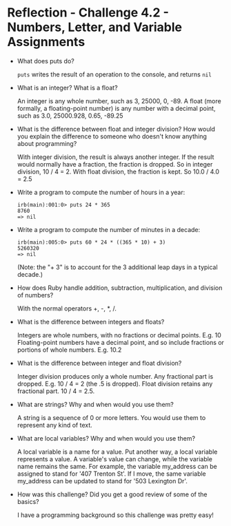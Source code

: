 # Reflection - Challenge 4.2 - Numbers, Letter, and Variable Assignments

* What does puts do?

  `puts` writes the result of an operation to the console, and returns `nil`

* What is an integer? What is a float?

  An integer is any whole number, such as 3, 25000, 0, -89.
  A float (more formally, a floating-point number) is any number with a decimal point, such as 3.0, 25000.928, 0.65, -89.25

* What is the difference between float and integer division? How would you explain the difference to someone who doesn't know anything about programming?

  With integer division, the result is always another integer.  If the result would normally have a fraction, the fraction is dropped.  So in integer division, 10 / 4 = 2.
  With float division, the fraction is kept.  So 10.0 / 4.0 = 2.5


* Write a program to compute the number of hours in a year:

	```
	irb(main):001:0> puts 24 * 365
	8760
	=> nil
	```


* Write a program to compute the number of minutes in a decade:

	```
	irb(main):005:0> puts 60 * 24 * ((365 * 10) + 3)
	5260320
	=> nil
	```
	(Note: the "+ 3" is to account for the 3 additional leap days in a typical decade.)

* How does Ruby handle addition, subtraction, multiplication, and division of numbers?

	With the normal operators +, -, *, /.

* What is the difference between integers and floats?

	Integers are whole numbers, with no fractions or decimal points.  E.g. 10
	Floating-point numbers have a decimal point, and so include fractions or portions of whole numbers.  E.g. 10.2

* What is the difference between integer and float division?

	Integer division produces only a whole number.  Any fractional part is dropped.  E.g. 10 / 4 = 2 (the .5 is dropped).
	Float division retains any fractional part.  10 / 4 = 2.5.

* What are strings? Why and when would you use them?

	A string is a sequence of 0 or more letters.  You would use them to represent any kind of text.

* What are local variables? Why and when would you use them?

	A local variable is a name for a value.  Put another way, a local variable represents a value.
	A variable's value can change, while the variable name remains the same.
	For example, the variable my_address can be assigned to stand for '407 Trenton St'.
	If I move, the same variable my_address can be updated to stand for '503 Lexington Dr'.

* How was this challenge? Did you get a good review of some of the basics?

	I have a programming background so this challenge was pretty easy!
